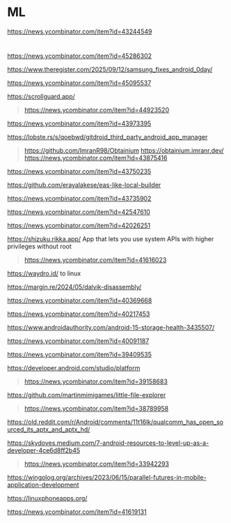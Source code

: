 # ML
https://news.ycombinator.com/item?id=43244549

#
https://news.ycombinator.com/item?id=45286302

https://www.theregister.com/2025/09/12/samsung_fixes_android_0day/

https://news.ycombinator.com/item?id=45095537

https://scrollguard.app/
> https://news.ycombinator.com/item?id=44923520

https://news.ycombinator.com/item?id=43973395

https://lobste.rs/s/qoebwd/gitdroid_third_party_android_app_manager
> https://github.com/ImranR98/Obtainium https://obtainium.imranr.dev/
> https://news.ycombinator.com/item?id=43875416

https://news.ycombinator.com/item?id=43750235

https://github.com/erayalakese/eas-like-local-builder

https://news.ycombinator.com/item?id=43735902

https://news.ycombinator.com/item?id=42547610

https://news.ycombinator.com/item?id=42026251

https://shizuku.rikka.app/ App that lets you use system APIs with higher privileges without root
> https://news.ycombinator.com/item?id=41616023

https://waydro.id/ to linux

https://margin.re/2024/05/dalvik-disassembly/

https://news.ycombinator.com/item?id=40369668

https://news.ycombinator.com/item?id=40217453

https://www.androidauthority.com/android-15-storage-health-3435507/

https://news.ycombinator.com/item?id=40091187

https://news.ycombinator.com/item?id=39409535

https://developer.android.com/studio/platform
> https://news.ycombinator.com/item?id=39158683

https://github.com/martinmimigames/little-file-explorer
> https://news.ycombinator.com/item?id=38789958

https://old.reddit.com/r/Android/comments/11t16lk/qualcomm_has_open_sourced_its_aptx_and_aptx_hd/

https://skydoves.medium.com/7-android-resources-to-level-up-as-a-developer-4ce6d8ff2b45
> https://news.ycombinator.com/item?id=33942293

https://wingolog.org/archives/2023/06/15/parallel-futures-in-mobile-application-development

https://linuxphoneapps.org/

https://news.ycombinator.com/item?id=41619131